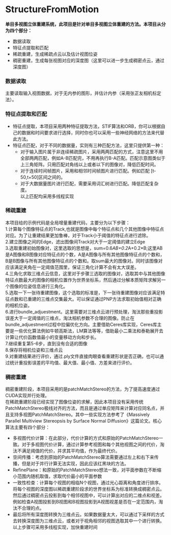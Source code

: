 # StructureFromMotion
**单目多视图立体重建系统，此项目是针对单目多视图立体重建的方法。本项目从分为四个部分：**   
* 数据读取    
*  特征点提取和匹配    
* 稀疏重建，生成稀疏点云以及估计视图位姿    
* 稠密重建，生成每张视图对应的深度图（这里可以进一步生成稠密点云，通过深度图）  
### 数据读取  
主要读取输入视图数据，对于无内参的图形，并估计内参（采用张正友相机标定法）。    
### 特征点提取和匹配
* 特征点提取，本项目采用两种特征提取方法，STIF算法和ORB，你可以根据自己的数据和时间要求进行选择，同时你也可以采用一些神经网络的方法来代替此方法。  
* 特征点匹配，对于不同的数据量，实则有三种匹配方法，这里只提供第一种：  
  * 对于输入图片属于非连续稀疏图片，采用两两匹配的方式，注意这里不用全部两两匹配，例如A-B匹配完，不用再执行B-A匹配。匹配示意图类似于上三角矩阵。只用匹配对角线以上或者以下的图像对，降低匹配时间。    
  * 对于连续时间帧图片，采用和相邻时间帧图片进行匹配。例如匹配  [t-50,t+50]区间之间的。  
  * 对于大数据量图片进行匹配，需要采用词汇树进行匹配。降低匹配复杂度。    
以上匹配均采用多线程实现
###  稀疏重建  
本项目给的示例代码是全局增量重建代码，主要分为以下步骤：  
1.计算每个图像特征点的Track,也就是图像中每个特征点和几个其他图像中特征点对应。为了让重建结果更加鲁棒，对于Track小于阈值的特征点进行滤除。  
2.建立图像之间的Edge，滤出图像间Track对大于一定阈值的建立Edge      
3.选取重建初始图像对，这里选取的思想是，sum=0.6*AB+0.2*A+0.2*B;这里AB是A图像和B图像对应特征点的个数，A是A图像与所有其他图像特征点的个数和，B是B图像与所有其他图像特征点的个数和。取sum最大的图像对。同时该图像对应该满足夹角在一定阈值范围里，保证三角化计算不会有太大误差。    
4.三角化求取三维点云信息，这里对于步骤三选取的图像对，选取其中与其他图像特征点数最大的图像的相机位置作为世界坐标系，然后通过分解本质矩阵求解另一个图像的位姿信息进行三角化。  
5.选取一下一张待重建图像，这个选取的标准是，下一张待重建图像对应该满足特征点数和已重建的三维点交集最大。可以保证通过PNP方法求取初始值相对正确的相机位姿。  
6.进行bundle_adjuestment。这里需要对三维点云进行预处理，淘汰那些重投影误差大于一定阈值的三维点，淘汰相机参数不合理的图像。防止在bundle_adjuestment过程中拉偏优化方向。主要借助Ceres库实现，Ceres库主要是一些优化算法例如牛顿高斯法，LM算法等等，借助最小二乘法和泰勒展开去计算让代价函数值最小的变量移动方向和步长。  
7.继续重复第5-6步，直到没有合适的图像      
8.保存将相机位姿和三维点云    
9.对重建结果进行评价，通过.ply文件直接肉眼查看重建形状是否正确，也可以通过统计重投影误差的平均值、最大值、最小值、方差来进行评价。  
### 稠密重建
稠密重建阶段，本项目采用的是patchMatchStereo的方法，为了提高速度通过CUDA实现并行处理。  
在稀疏重建阶段已经实现了图像位姿的求解，因此本项目没有采用传统PatchMatchStereo极线对齐的方法，而且是通过单应矩阵来计算对应同名点，并且支持多视图PatchMatchStereo。其中一些实现方法参考了《Massively Parallel Multiview Stereopsis by Surface Normal Diffusion》这篇论文。核心算法主要有四个部分：   
* 多视图代价计算：在此部分，代价计算的方式和原始的PatchMatchStereo一致。对于多视图代价计算，通过计算参考视图和每个其他视图之间的代价，淘汰不满足阈值的代价，并求其平均值，作为最终代价。  
* 空间传播：考虑到原始的PatchMatchStereo算法需要通过左上和右下来传播，但是对于并行计算无法实现，因此应该红黑块的方法。
* RefinePlane：和原始的PatchMatchStereo想法一致，对平面参数在不断缩小范围内随机取值，求取代价最小的平面参数  
* 一致性检查：计算每个视图的相临N个视图，通过光心距离和角度进行排序。将每个视图的深度图以稀疏重建阶段求的世界坐标系为标准转换成稠密点云。然后通过稠密点云投影到每个相邻视图中，可以计算出对应的二维点和视差。例如检查A视图投影到B视图和B视图投影到A视图视差是否在一定范围内，淘汰不合理的点。  
* 最后将所有深度图转换为三维点云。如果数据量太大，可以通过下采样的方式去转换深度图为三维点云，或者对于视角相邻的视图选取其中一个进行转换。   
以上步骤可采用多线程实现，加快重建时间

